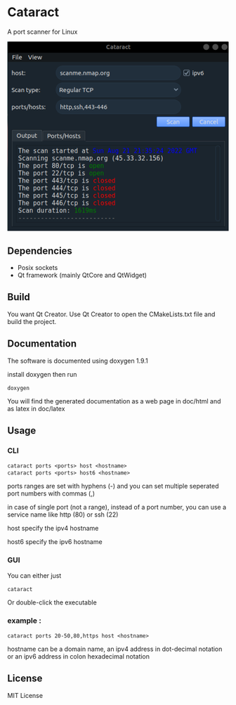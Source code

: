 # Cataract

A port scanner for Linux

![screenshot](screenshot.png)

## Dependencies

- Posix sockets
- Qt framework (mainly QtCore and QtWidget)

## Build

You want Qt Creator. Use Qt Creator to open the CMakeLists.txt file and build the project.

## Documentation

The software is documented using doxygen 1.9.1

install doxygen then run

```
doxygen
```

You will find the generated documentation as a web page in doc/html and as latex in doc/latex

## Usage

### CLI

```
cataract ports <ports> host <hostname>
cataract ports <ports> host6 <hostname>
```

ports ranges are set with hyphens (-) and you can set multiple seperated port numbers with commas (,)

in case of single port (not a range), instead of a port number, you can use a service name like http (80) or ssh (22)

host specify the ipv4 hostname

host6 specify the ipv6 hostname

### GUI

You can either just

```
cataract
```

Or double-click the executable

### example :

```
cataract ports 20-50,80,https host <hostname>
```

hostname can be a domain name, an ipv4 address in dot-decimal notation or an ipv6 address in colon hexadecimal notation

## License

MIT License
